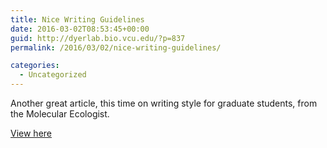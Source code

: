 ```yaml
---
title: Nice Writing Guidelines 
date: 2016-03-02T08:53:45+00:00
guid: http://dyerlab.bio.vcu.edu/?p=837
permalink: /2016/03/02/nice-writing-guidelines/

categories:
  - Uncategorized
---
```

Another great article, this time on writing style for graduate students, from the Molecular Ecologist.

[View here](http://www.molecularecologist.com/2016/03/three-writing-mistakes-i-didnt-know-i-was-making/)